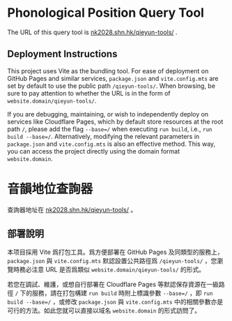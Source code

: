 # Phonological Position Query Tool

The URL of this query tool is [nk2028.shn.hk/qieyun-tools/](https://nk2028.shn.hk/qieyun-tools/ "音韻地位查詢器") .

## Deployment Instructions

This project uses Vite as the bundling tool. For ease of deployment on GitHub Pages and similar services, `package.json` and `vite.config.mts` are set by default to use the public path `/qieyun-tools/`. When browsing, be sure to pay attention to whether the URL is in the form of `website.domain/qieyun-tools/`.

If you are debugging, maintaining, or wish to independently deploy on services like Cloudflare Pages, which by default store resources at the root path `/`, please add the flag `--base=/` when executing `run build`, i.e., `run build --base=/`. Alternatively, modifying the relevant parameters in `package.json` and `vite.config.mts` is also an effective method. This way, you can access the project directly using the domain format `website.domain`.


# 音韻地位查詢器

查詢器地址在 [nk2028.shn.hk/qieyun-tools/](https://nk2028.shn.hk/qieyun-tools/ "音韻地位查詢器") 。

## 部署說明

本项目採用 Vite 爲打包工具。爲方便部署在 GitHub Pages 及同類型的服務上， `package.json` 與 `vite.config.mts` 默認設置公共路徑爲 `/qieyun-tools/` ，您瀏覽時務必注意 URL 是否爲類似 `website.domain/qieyun-tools/` 的形式。

若您在調試、維護，或想自行部署在 Cloudflare Pages 等默認保存資源在一級路徑 `/` 下的服務，請在打包構建 `run build` 時附上標識參數 `--base=/` ，即 `run build --base=/` ，或修改 `package.json` 與 `vite.config.mts` 中的相關參數亦是可行的方法。如此您就可以直接以域名 `website.domain` 的形式訪問了。